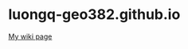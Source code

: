 # luongq-geo382.github.io

[My wiki page](https://github.com/lquan02/luongq-geo382.github.io/blob/main/wiki.md)
